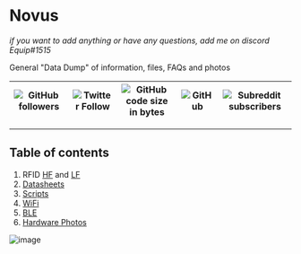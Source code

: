 # Novus
*if you want to add anything or have any questions, add me on discord Equip#1515*

General "Data Dump" of information, files, FAQs and photos 

| ![GitHub followers](https://img.shields.io/github/followers/equipter?label=Equipter%20&logo=GitHub&style=flat-square) | ![Twitter Follow](https://img.shields.io/twitter/follow/equip0x80?color=b9d1ff&label=Equip0x80&logo=Twitter&style=flat-square) | ![GitHub code size in bytes](https://img.shields.io/github/languages/code-size/equipter/novus?label=Repo%20Size&logo=github&style=flat-square) | ![GitHub](https://img.shields.io/github/license/equipter/novus?color=aceeff&logo=github&style=flat-square) | ![Subreddit subscribers](https://img.shields.io/reddit/subreddit-subscribers/rfid?logo=reddit&logoColor=ffffff&style=flat-square) |
| :---: | :---: | :---: | :---: | :---: |
---


## Table of contents 
1. RFID [HF](https://github.com/equipter/novus/tree/main/RFID/High_Frequency) and [LF](https://github.com/equipter/novus/tree/main/RFID/Low_Frequency)
2. [Datasheets](https://github.com/equipter/novus/tree/main/Datasheets)
3. [Scripts](https://github.com/equipter/novus/tree/main/Scripts)
4. [WiFi](https://github.com/equipter/novus/tree/main/WiFi)
5. [BLE](https://github.com/equipter/novus/tree/main/BLE)
6. [Hardware Photos](https://github.com/equipter/novus/tree/main/HW_Photos)



  ![image](https://user-images.githubusercontent.com/72751518/162668499-b34f38c2-dda6-4619-8624-b9f8bccc2ffd.png)
